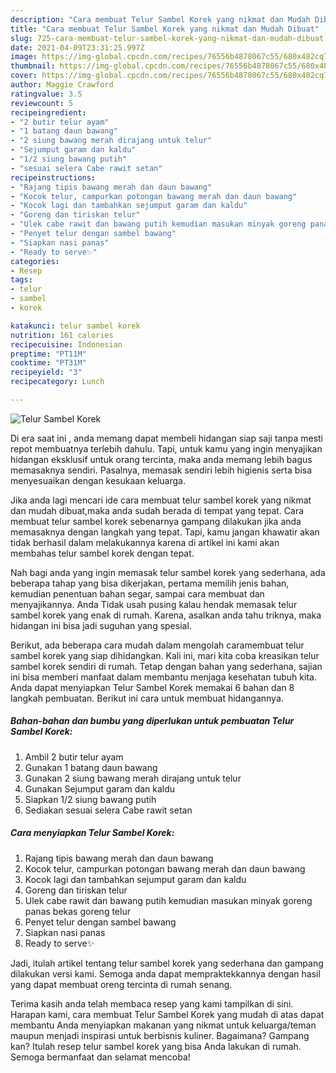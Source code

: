 ```yaml
---
description: "Cara membuat Telur Sambel Korek yang nikmat dan Mudah Dibuat"
title: "Cara membuat Telur Sambel Korek yang nikmat dan Mudah Dibuat"
slug: 725-cara-membuat-telur-sambel-korek-yang-nikmat-dan-mudah-dibuat
date: 2021-04-09T23:31:25.997Z
image: https://img-global.cpcdn.com/recipes/76556b4878067c55/680x482cq70/telur-sambel-korek-foto-resep-utama.jpg
thumbnail: https://img-global.cpcdn.com/recipes/76556b4878067c55/680x482cq70/telur-sambel-korek-foto-resep-utama.jpg
cover: https://img-global.cpcdn.com/recipes/76556b4878067c55/680x482cq70/telur-sambel-korek-foto-resep-utama.jpg
author: Maggie Crawford
ratingvalue: 3.5
reviewcount: 5
recipeingredient:
- "2 butir telur ayam"
- "1 batang daun bawang"
- "2 siung bawang merah dirajang untuk telur"
- "Sejumput garam dan kaldu"
- "1/2 siung bawang putih"
- "sesuai selera Cabe rawit setan"
recipeinstructions:
- "Rajang tipis bawang merah dan daun bawang"
- "Kocok telur, campurkan potongan bawang merah dan daun bawang"
- "Kocok lagi dan tambahkan sejumput garam dan kaldu"
- "Goreng dan tiriskan telur"
- "Ulek cabe rawit dan bawang putih kemudian masukan minyak goreng panas bekas goreng telur"
- "Penyet telur dengan sambel bawang"
- "Siapkan nasi panas"
- "Ready to serve✨"
categories:
- Resep
tags:
- telur
- sambel
- korek

katakunci: telur sambel korek 
nutrition: 161 calories
recipecuisine: Indonesian
preptime: "PT11M"
cooktime: "PT31M"
recipeyield: "3"
recipecategory: Lunch

---
```



![Telur Sambel Korek](https://img-global.cpcdn.com/recipes/76556b4878067c55/680x482cq70/telur-sambel-korek-foto-resep-utama.jpg)

Di era  saat ini , anda memang dapat membeli hidangan siap saji tanpa mesti repot membuatnya terlebih dahulu. Tapi, untuk kamu yang ingin menyajikan hidangan eksklusif untuk orang tercinta, maka anda memang lebih bagus memasaknya sendiri. Pasalnya, memasak sendiri lebih higienis serta bisa menyesuaikan dengan kesukaan keluarga.

Jika anda lagi mencari ide cara membuat telur sambel korek yang nikmat dan mudah dibuat,maka anda sudah berada di tempat yang tepat. Cara membuat telur sambel korek  sebenarnya gampang dilakukan jika anda memasaknya dengan langkah yang tepat. Tapi, kamu jangan khawatir akan tidak berhasil dalam melakukannya 
karena di artikel ini kami akan membahas telur sambel korek dengan tepat.  



Nah bagi anda yang ingin memasak telur sambel korek yang sederhana, ada beberapa tahap yang bisa dikerjakan, pertama memilih jenis bahan, kemudian penentuan bahan segar, sampai cara membuat dan menyajikannya. Anda Tidak usah pusing kalau hendak memasak telur sambel korek yang enak di rumah. Karena, asalkan anda  tahu triknya, maka hidangan ini bisa jadi suguhan yang spesial.

Berikut, ada beberapa cara mudah dalam mengolah caramembuat telur sambel korek yang siap dihidangkan. Kali ini, mari kita coba kreasikan telur sambel korek sendiri di rumah. Tetap dengan bahan yang sederhana, sajian ini bisa memberi manfaat dalam membantu menjaga kesehatan tubuh kita. Anda dapat menyiapkan Telur Sambel Korek memakai 6 bahan dan 8 langkah pembuatan. Berikut ini cara untuk membuat hidangannya.

<!--inarticleads1-->

##### Bahan-bahan dan bumbu yang diperlukan untuk pembuatan Telur Sambel Korek:

1. Ambil 2 butir telur ayam
1. Gunakan 1 batang daun bawang
1. Gunakan 2 siung bawang merah dirajang untuk telur
1. Gunakan Sejumput garam dan kaldu
1. Siapkan 1/2 siung bawang putih
1. Sediakan sesuai selera Cabe rawit setan




<!--inarticleads2-->

##### Cara menyiapkan Telur Sambel Korek:

1. Rajang tipis bawang merah dan daun bawang
1. Kocok telur, campurkan potongan bawang merah dan daun bawang
1. Kocok lagi dan tambahkan sejumput garam dan kaldu
1. Goreng dan tiriskan telur
1. Ulek cabe rawit dan bawang putih kemudian masukan minyak goreng panas bekas goreng telur
1. Penyet telur dengan sambel bawang
1. Siapkan nasi panas
1. Ready to serve✨




Jadi, itulah artikel tentang  telur sambel korek  yang sederhana dan gampang dilakukan versi kami. Semoga anda dapat mempraktekkannya dengan hasil yang dapat membuat oreng tercinta di rumah senang. 

Terima kasih anda telah membaca resep yang kami tampilkan di sini. Harapan kami, cara membuat  Telur Sambel Korek yang mudah di atas dapat membantu Anda menyiapkan makanan yang nikmat untuk keluarga/teman maupun menjadi inspirasi untuk berbisnis kuliner. Bagaimana? Gampang kan? Itulah resep telur sambel korek yang bisa Anda lakukan di rumah. Semoga bermanfaat dan selamat mencoba!

